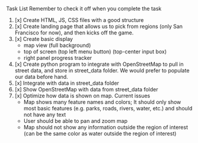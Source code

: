 Task List
Remember to check it off when you complete the task
1. [x] Create HTML, JS, CSS files with a good structure
2. [x] Create landing page that allows us to pick from regions (only San Francisco for now), and then kicks off the game.
2. [x] Create basic display
    - map view (full background)
    - top of screen (top left menu button) (top-center input box)
    - right panel progress tracker
3. [x] Create python program to integrate with OpenStreetMap to pull in street data, and store in street_data folder. We would prefer to populate our data before hand.
4. [x] Integrate with data in street_data folder
5. [x] Show OpenStreetMap with data from street_data folder
6. [x] Optimize how data is shown on map. Current issues
    - Map shows many feature names and colors; It should only show most basic features (e.g. parks, roads, rivers, water, etc.) and should not have any text
    - User should be able to pan and zoom map
    - Map should not show any information outside the region of interest (can be the same color as water outside the region of interest)